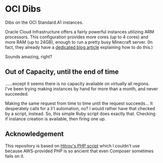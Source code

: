 # OCI Dibs

Dibs on the OCI Standard.A1 instances.

Oracle Cloud Infrastructure offers a fairly powerful instances utilizing ARM processors.
This configuration provides more cores (up to 4 cores) and more RAM (up to 24GB), enough to run a pretty busy Minecraft server.
(In fact, they already have a [dedicated blog article](https://blogs.oracle.com/developers/post/how-to-set-up-and-run-a-really-powerful-free-minecraft-server-in-the-cloud) explaining how to do this.)

Sounds amazing, right?

## Out of Capacity, until the end of time

......except it seems there is no capacity available on virtually all regions.
I've been trying making instances by hand for more than a month, and never succeeded.

Making the same request from time to time until the request succeeds...
It desperately calls for a li'l automation, no? I would rather have that checked by a script, instead.
So, this simple Ruby script does exactly that. Checking if instance creation is available, then firing one up.

## Acknowledgement

This repository is based on [Hitrov's PHP script](https://github.com/hitrov/oci-arm-host-capacity) which I couldn't use because AWS-provided PHP is so ancient that even Composer sometimes fails on it.
